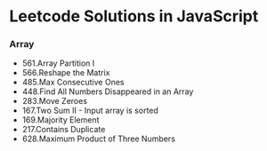 # Leetcode Solutions in JavaScript

### Array
 - 561.Array Partition I
 - 566.Reshape the Matrix
 - 485.Max Consecutive Ones
 - 448.Find All Numbers Disappeared in an Array
 - 283.Move Zeroes
 - 167.Two Sum II - Input array is sorted
 - 169.Majority Element
 - 217.Contains Duplicate
 - 628.Maximum Product of Three Numbers
